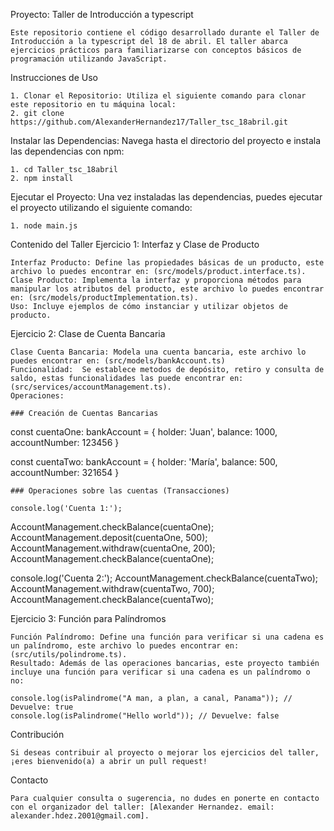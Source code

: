 Proyecto: Taller de Introducción a typescript

    Este repositorio contiene el código desarrollado durante el Taller de Introducción a la typescript del 18 de abril. El taller abarca ejercicios prácticos para familiarizarse con conceptos básicos de programación utilizando JavaScript.

Instrucciones de Uso

    1. Clonar el Repositorio: Utiliza el siguiente comando para clonar este repositorio en tu máquina local:
    2. git clone https://github.com/AlexanderHernandez17/Taller_tsc_18abril.git

Instalar las Dependencias: Navega hasta el directorio del proyecto e instala las dependencias con npm:

    1. cd Taller_tsc_18abril
    2. npm install

Ejecutar el Proyecto: Una vez instaladas las dependencias, puedes ejecutar el proyecto utilizando el siguiente comando:

    1. node main.js

Contenido del Taller
Ejercicio 1: Interfaz y Clase de Producto

    Interfaz Producto: Define las propiedades básicas de un producto, este archivo lo puedes encontrar en: (src/models/product.interface.ts).
    Clase Producto: Implementa la interfaz y proporciona métodos para manipular los atributos del producto, este archivo lo puedes encontrar en: (src/models/productImplementation.ts).
    Uso: Incluye ejemplos de cómo instanciar y utilizar objetos de producto.

Ejercicio 2: Clase de Cuenta Bancaria

    Clase Cuenta Bancaria: Modela una cuenta bancaria, este archivo lo puedes encontrar en: (src/models/bankAccount.ts) 
    Funcionalidad:  Se establece metodos de depósito, retiro y consulta de saldo, estas funcionalidades las puede encontrar en: (src/services/accountManagement.ts).
    Operaciones: 

    ### Creación de Cuentas Bancarias

const cuentaOne: bankAccount = {
    holder: 'Juan', 
    balance: 1000,
    accountNumber: 123456
}

const cuentaTwo: bankAccount = {
    holder: 'María', 
    balance: 500,
    accountNumber: 321654
}
    
    ### Operaciones sobre las cuentas (Transacciones)

    console.log('Cuenta 1:');
AccountManagement.checkBalance(cuentaOne);
AccountManagement.deposit(cuentaOne, 500);
AccountManagement.withdraw(cuentaOne, 200);
AccountManagement.checkBalance(cuentaOne);

console.log('Cuenta 2:');
AccountManagement.checkBalance(cuentaTwo);
AccountManagement.withdraw(cuentaTwo, 700);
AccountManagement.checkBalance(cuentaTwo);

        

Ejercicio 3: Función para Palíndromos

    Función Palíndromo: Define una función para verificar si una cadena es un palíndromo, este archivo lo puedes encontrar en: (src/utils/polindrome.ts).
    Resultado: Además de las operaciones bancarias, este proyecto también incluye una función para verificar si una cadena es un palíndromo o no:

    console.log(isPalindrome("A man, a plan, a canal, Panama")); // Devuelve: true
    console.log(isPalindrome("Hello world")); // Devuelve: false


Contribución

    Si deseas contribuir al proyecto o mejorar los ejercicios del taller, ¡eres bienvenido(a) a abrir un pull request!

Contacto

    Para cualquier consulta o sugerencia, no dudes en ponerte en contacto con el organizador del taller: [Alexander Hernandez. email: alexander.hdez.2001@gmail.com].